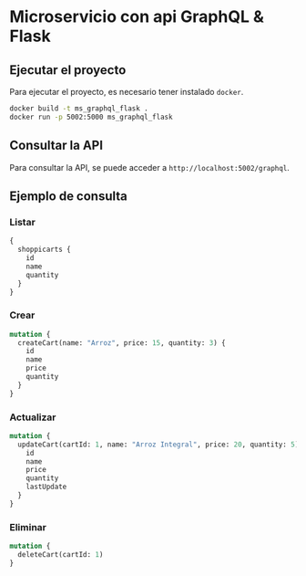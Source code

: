 # Microservicio con api GraphQL & Flask

## Ejecutar el proyecto

Para ejecutar el proyecto, es necesario tener instalado `docker`.

```bash
docker build -t ms_graphql_flask .
docker run -p 5002:5000 ms_graphql_flask
```

## Consultar la API

Para consultar la API, se puede acceder a `http://localhost:5002/graphql`.

## Ejemplo de consulta

### Listar
```graphql
{
  shoppicarts {
    id
    name
    quantity
  }
}
```

### Crear
```graphql
mutation {
  createCart(name: "Arroz", price: 15, quantity: 3) {
    id
    name
    price
    quantity
  }
}
```

### Actualizar
```graphql
mutation {
  updateCart(cartId: 1, name: "Arroz Integral", price: 20, quantity: 5) {
    id
    name
    price
    quantity
    lastUpdate
  }
}
```

### Eliminar
```graphql
mutation {
  deleteCart(cartId: 1)
}
```
